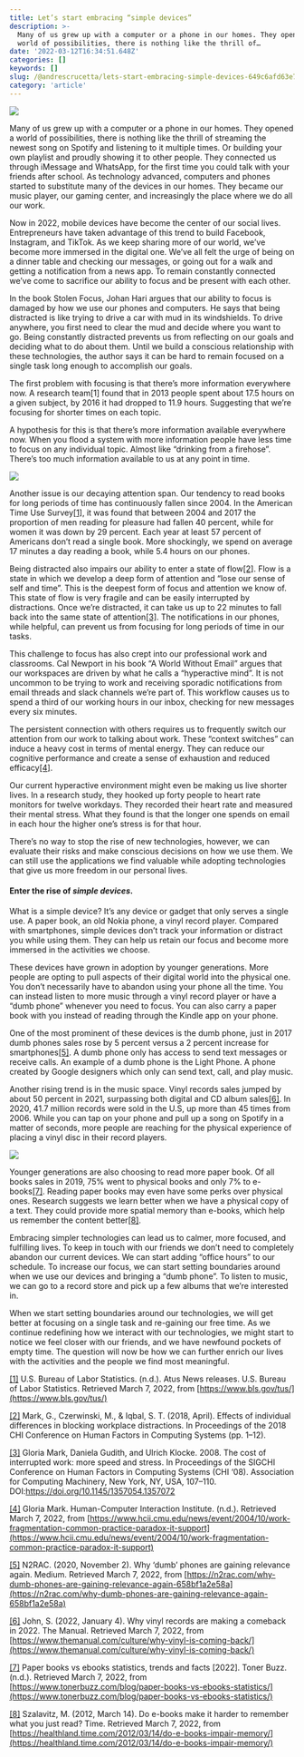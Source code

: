 ```yaml
---
title: Let’s start embracing “simple devices”
description: >-
  Many of us grew up with a computer or a phone in our homes. They opened a
  world of possibilities, there is nothing like the thrill of…
date: '2022-03-12T16:34:51.648Z'
categories: []
keywords: []
slug: /@andrescrucetta/lets-start-embracing-simple-devices-649c6afd63e7
category: 'article'
---
```


![](/Users/andrescrucettanieto/Documents/GitHub/markdown-converter/posts/md_1672369357164/img/0____ff5zufqKyXk7woF.jpg)

Many of us grew up with a computer or a phone in our homes. They opened a world of possibilities, there is nothing like the thrill of streaming the newest song on Spotify and listening to it multiple times. Or building your own playlist and proudly showing it to other people. They connected us through iMessage and WhatsApp, for the first time you could talk with your friends after school. As technology advanced, computers and phones started to substitute many of the devices in our homes. They became our music player, our gaming center, and increasingly the place where we do all our work.

Now in 2022, mobile devices have become the center of our social lives. Entrepreneurs have taken advantage of this trend to build Facebook, Instagram, and TikTok. As we keep sharing more of our world, we’ve become more immersed in the digital one. We’ve all felt the urge of being on a dinner table and checking our messages, or going out for a walk and getting a notification from a news app. To remain constantly connected we’ve come to sacrifice our ability to focus and be present with each other.

In the book Stolen Focus, Johan Hari argues that our ability to focus is damaged by how we use our phones and computers. He says that being distracted is like trying to drive a car with mud in its windshields. To drive anywhere, you first need to clear the mud and decide where you want to go. Being constantly distracted prevents us from reflecting on our goals and deciding what to do about them. Until we build a conscious relationship with these technologies, the author says it can be hard to remain focused on a single task long enough to accomplish our goals.

The first problem with focusing is that there’s more information everywhere now. A research team\[1\] found that in 2013 people spent about 17.5 hours on a given subject, by 2016 it had dropped to 11.9 hours. Suggesting that we’re focusing for shorter times on each topic.

A hypothesis for this is that there’s more information available everywhere now. When you flood a system with more information people have less time to focus on any individual topic. Almost like “drinking from a firehose”. There’s too much information available to us at any point in time.

![](/Users/andrescrucettanieto/Documents/GitHub/markdown-converter/posts/md_1672369357164/img/0__HV__6h5LzVcUHb4B0.jpg)

Another issue is our decaying attention span. Our tendency to read books for long periods of time has continuously fallen since 2004. In the American Time Use Survey[\[1\]](#_ftn1), it was found that between 2004 and 2017 the proportion of men reading for pleasure had fallen 40 percent, while for women it was down by 29 percent. Each year at least 57 percent of Americans don’t read a single book. More shockingly, we spend on average 17 minutes a day reading a book, while 5.4 hours on our phones.

Being distracted also impairs our ability to enter a state of flow[\[2\]](#_ftn2). Flow is a state in which we develop a deep form of attention and “lose our sense of self and time”. This is the deepest form of focus and attention we know of. This state of flow is very fragile and can be easily interrupted by distractions. Once we’re distracted, it can take us up to 22 minutes to fall back into the same state of attention[\[3\]](#_ftn3). The notifications in our phones, while helpful, can prevent us from focusing for long periods of time in our tasks.

This challenge to focus has also crept into our professional work and classrooms. Cal Newport in his book “A World Without Email” argues that our workspaces are driven by what he calls a “hyperactive mind”. It is not uncommon to be trying to work and receiving sporadic notifications from email threads and slack channels we’re part of. This workflow causes us to spend a third of our working hours in our inbox, checking for new messages every six minutes.

The persistent connection with others requires us to frequently switch our attention from our work to talking about work. These “context switches” can induce a heavy cost in terms of mental energy. They can reduce our cognitive performance and create a sense of exhaustion and reduced efficacy[\[4\]](#_ftn4).

Our current hyperactive environment might even be making us live shorter lives. In a research study, they hooked up forty people to heart rate monitors for twelve workdays. They recorded their heart rate and measured their mental stress. What they found is that the longer one spends on email in each hour the higher one’s stress is for that hour.

There’s no way to stop the rise of new technologies, however, we can evaluate their risks and make conscious decisions on how we use them. We can still use the applications we find valuable while adopting technologies that give us more freedom in our personal lives.

#### Enter the rise of _simple devices_.

What is a simple device? It’s any device or gadget that only serves a single use. A paper book, an old Nokia phone, a vinyl record player. Compared with smartphones, simple devices don’t track your information or distract you while using them. They can help us retain our focus and become more immersed in the activities we choose.

These devices have grown in adoption by younger generations. More people are opting to pull aspects of their digital world into the physical one. You don’t necessarily have to abandon using your phone all the time. You can instead listen to more music through a vinyl record player or have a “dumb phone” whenever you need to focus. You can also carry a paper book with you instead of reading through the Kindle app on your phone.

One of the most prominent of these devices is the dumb phone, just in 2017 dumb phones sales rose by 5 percent versus a 2 percent increase for smartphones[\[5\]](#_ftn5). A dumb phone only has access to send text messages or receive calls. An example of a dumb phone is the Light Phone. A phone created by Google designers which only can send text, call, and play music.

Another rising trend is in the music space. Vinyl records sales jumped by about 50 percent in 2021, surpassing both digital and CD album sales[\[6\]](#_ftn6). In 2020, 41.7 million records were sold in the U.S, up more than 45 times from 2006. While you can tap on your phone and pull up a song on Spotify in a matter of seconds, more people are reaching for the physical experience of placing a vinyl disc in their record players.

![](/Users/andrescrucettanieto/Documents/GitHub/markdown-converter/posts/md_1672369357164/img/0__FjjsXqfaRQIwm7Vu.jpg)

Younger generations are also choosing to read more paper book. Of all books sales in 2019, 75% went to physical books and only 7% to e-books[\[7\]](#_ftn7). Reading paper books may even have some perks over physical ones. Research suggests we learn better when we have a physical copy of a text. They could provide more spatial memory than e-books, which help us remember the content better[\[8\]](#_ftn8).

Embracing simpler technologies can lead us to calmer, more focused, and fulfilling lives. To keep in touch with our friends we don’t need to completely abandon our current devices. We can start adding “office hours” to our schedule. To increase our focus, we can start setting boundaries around when we use our devices and bringing a “dumb phone”. To listen to music, we can go to a record store and pick up a few albums that we’re interested in.

When we start setting boundaries around our technologies, we will get better at focusing on a single task and re-gaining our free time. As we continue redefining how we interact with our technologies, we might start to notice we feel closer with our friends, and we have newfound pockets of empty time. The question will now be how we can further enrich our lives with the activities and the people we find most meaningful.

[\[1\]](#_ftnref1) U.S. Bureau of Labor Statistics. (n.d.). Atus News releases. U.S. Bureau of Labor Statistics. Retrieved March 7, 2022, from [https://www.bls.gov/tus/](https://www.bls.gov/tus/)

[\[2\]](#_ftnref2) Mark, G., Czerwinski, M., & Iqbal, S. T. (2018, April). Effects of individual differences in blocking workplace distractions. In Proceedings of the 2018 CHI Conference on Human Factors in Computing Systems (pp. 1–12).

[\[3\]](#_ftnref3) Gloria Mark, Daniela Gudith, and Ulrich Klocke. 2008. The cost of interrupted work: more speed and stress. In Proceedings of the SIGCHI Conference on Human Factors in Computing Systems (CHI ‘08). Association for Computing Machinery, New York, NY, USA, 107–110. DOI:https://doi.org/10.1145/1357054.1357072

[\[4\]](#_ftnref4) Gloria Mark. Human-Computer Interaction Institute. (n.d.). Retrieved March 7, 2022, from [https://www.hcii.cmu.edu/news/event/2004/10/work-fragmentation-common-practice-paradox-it-support](https://www.hcii.cmu.edu/news/event/2004/10/work-fragmentation-common-practice-paradox-it-support)

[\[5\]](#_ftnref5) N2RAC. (2020, November 2). Why ‘dumb’ phones are gaining relevance again. Medium. Retrieved March 7, 2022, from [https://n2rac.com/why-dumb-phones-are-gaining-relevance-again-658bf1a2e58a](https://n2rac.com/why-dumb-phones-are-gaining-relevance-again-658bf1a2e58a)

[\[6\]](#_ftnref6) John, S. (2022, January 4). Why vinyl records are making a comeback in 2022. The Manual. Retrieved March 7, 2022, from [https://www.themanual.com/culture/why-vinyl-is-coming-back/](https://www.themanual.com/culture/why-vinyl-is-coming-back/)

[\[7\]](#_ftnref7) Paper books vs ebooks statistics, trends and facts \[2022\]. Toner Buzz. (n.d.). Retrieved March 7, 2022, from [https://www.tonerbuzz.com/blog/paper-books-vs-ebooks-statistics/](https://www.tonerbuzz.com/blog/paper-books-vs-ebooks-statistics/)

[\[8\]](#_ftnref8) Szalavitz, M. (2012, March 14). Do e-books make it harder to remember what you just read? Time. Retrieved March 7, 2022, from [https://healthland.time.com/2012/03/14/do-e-books-impair-memory/](https://healthland.time.com/2012/03/14/do-e-books-impair-memory/)